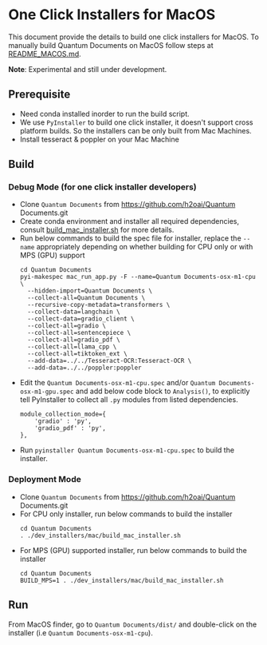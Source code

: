 # One Click Installers for MacOS

This document provide the details to build one click installers for MacOS. To manually build Quantum Documents on MacOS follow steps at [README_MACOS.md](../../docs/README_MACOS.md).

**Note**: Experimental and still under development.

## Prerequisite

- Need conda installed inorder to run the build script.
- We use `PyInstaller` to build one click installer, it doesn't support cross platform builds. So the installers can
  be only built from Mac Machines. 
- Install tesseract & poppler on your Mac Machine

## Build

### Debug Mode (for one click installer developers)

- Clone `Quantum Documents` from https://github.com/h2oai/Quantum Documents.git
- Create conda environment and installer all required dependencies, consult [build_mac_installer.sh](build_mac_installer.sh) for more details.
- Run below commands to build the spec file for installer, replace the `--name` appropriately depending on whether building for CPU only or with MPS (GPU) support
    ```shell
    cd Quantum Documents
    pyi-makespec mac_run_app.py -F --name=Quantum Documents-osx-m1-cpu \
      --hidden-import=Quantum Documents \
      --collect-all=Quantum Documents \
      --recursive-copy-metadata=transformers \
      --collect-data=langchain \
      --collect-data=gradio_client \
      --collect-all=gradio \
      --collect-all=sentencepiece \
      --collect-all=gradio_pdf \
      --collect-all=llama_cpp \
      --collect-all=tiktoken_ext \
      --add-data=../../Tesseract-OCR:Tesseract-OCR \
      --add-data=../../poppler:poppler
    ```
- Edit the `Quantum Documents-osx-m1-cpu.spec` and/or `Quantum Documents-osx-m1-gpu.spec` and add below code block to `Analysis()`, to explicitly tell PyInstaller to collect all `.py` modules from listed dependencies.
    ```
    module_collection_mode={
        'gradio' : 'py',
        'gradio_pdf' : 'py',
    },
    ```
- Run `pyinstaller Quantum Documents-osx-m1-cpu.spec` to build the installer.
### Deployment Mode

- Clone `Quantum Documents` from https://github.com/h2oai/Quantum Documents.git
- For CPU only installer, run below commands to build the installer
    ```shell
    cd Quantum Documents
    . ./dev_installers/mac/build_mac_installer.sh
    ```
- For MPS (GPU) supported installer, run below commands to build the installer
    ```shell
    cd Quantum Documents
    BUILD_MPS=1 . ./dev_installers/mac/build_mac_installer.sh
    ```
  
## Run 

From MacOS finder, go to `Quantum Documents/dist/` and double-click on the installer (i.e `Quantum Documents-osx-m1-cpu`).